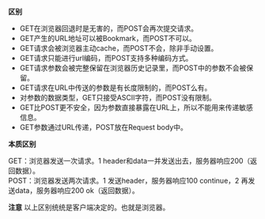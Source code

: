 **区别**
* GET在浏览器回退时是无害的，而POST会再次提交请求。
* GET产生的URL地址可以被Bookmark，而POST不可以。
* GET请求会被浏览器主动cache，而POST不会，除非手动设置。
* GET请求只能进行url编码，而POST支持多种编码方式。
* GET请求参数会被完整保留在浏览器历史记录里，而POST中的参数不会被保留。
* GET请求在URL中传送的参数是有长度限制的，而POST么有。
* 对参数的数据类型，GET只接受ASCII字符，而POST没有限制。
* GET比POST更不安全，因为参数直接暴露在URL上，所以不能用来传递敏感信息。
* GET参数通过URL传递，POST放在Request body中。    

**本质区别**    

GET：浏览器发送一次请求。1 header和data一并发送出去，服务器响应200（返回数据）。    
POST：浏览器发送两次请求。1 发送header，服务器响应100 continue，2 再发送data，服务器响应200 ok（返回数据）。    

**注意**
以上区别统统是客户端决定的。也就是浏览器。